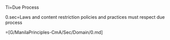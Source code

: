 Ti=Due Process

0.sec=Laws and content restriction policies and practices must respect due process

=[G/ManilaPrinciples-CmA/Sec/Domain/0.md]